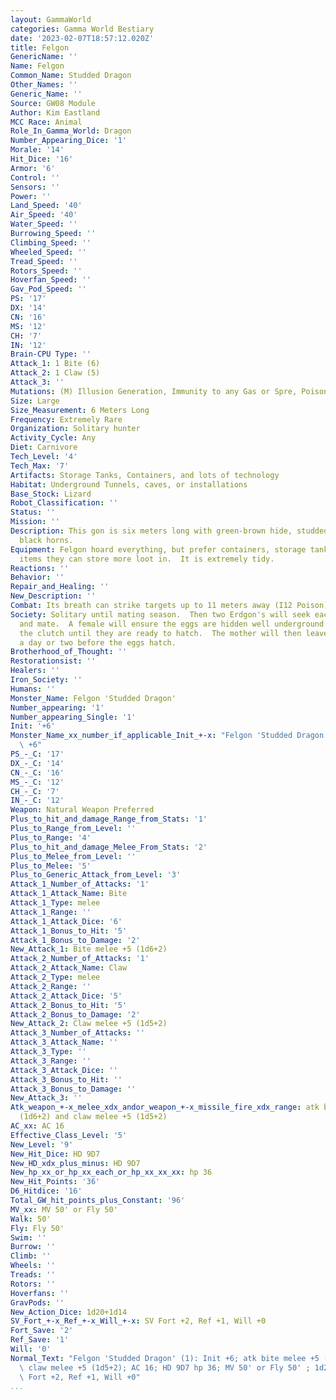 ```yaml
---
layout: GammaWorld
categories: Gamma World Bestiary
date: '2023-02-07T18:57:12.020Z'
title: Felgon
GenericName: ''
Name: Felgon
Common_Name: Studded Dragon
Other_Names: ''
Generic_Name: ''
Source: GW08 Module
Author: Kim Eastland
MCC Race: Animal
Role_In_Gamma_World: Dragon
Number_Appearing_Dice: '1'
Morale: '14'
Hit_Dice: '16'
Armor: '6'
Control: ''
Sensors: ''
Power: ''
Land_Speed: '40'
Air_Speed: '40'
Water_Speed: ''
Burrowing_Speed: ''
Climbing_Speed: ''
Wheeled_Speed: ''
Tread_Speed: ''
Rotors_Speed: ''
Hoverfan_Speed: ''
Gav_Pod_Speed: ''
PS: '17'
DX: '14'
CN: '16'
MS: '12'
CH: '7'
IN: '12'
Brain-CPU Type: ''
Attack_1: 1 Bite (6)
Attack_2: 1 Claw (5)
Attack_3: ''
Mutations: (M) Illusion Generation, Immunity to any Gas or Spre, Poison Gas Breath.
Size: Large
Size_Measurement: 6 Meters Long
Frequency: Extremely Rare
Organization: Solitary hunter
Activity_Cycle: Any
Diet: Carnivore
Tech_Level: '4'
Tech_Max: '7'
Artifacts: Storage Tanks, Containers, and lots of technology
Habitat: Underground Tunnels, caves, or installations
Base_Stock: Lizard
Robot_Classification: ''
Status: ''
Mission: ''
Description: This gon is six meters long with green-brown hide, studded with small,
  black horns.
Equipment: Felgon hoard everything, but prefer containers, storage tanks, and other
  items they can store more loot in.  It is extremely tidy.
Reactions: ''
Behavior: ''
Repair_and_Healing: ''
New_Description: ''
Combat: Its breath can strike targets up to 11 meters away (I12 Poison).
Society: Solitary until mating season.  Then two Erdgon's will seek each other out
  and mate.  A female will ensure the eggs are hidden well underground and protect
  the clutch until they are ready to hatch.  The mother will then leave the clutch
  a day or two before the eggs hatch.
Brotherhood_of_Thought: ''
Restorationsist: ''
Healers: ''
Iron_Society: ''
Humans: ''
Monster_Name: Felgon 'Studded Dragon'
Number_appearing: '1'
Number_appearing_Single: '1'
Init: '+6'
Monster_Name_xx_number_if_applicable_Init_+-x: "Felgon 'Studded Dragon' (1): Init\
  \ +6"
PS_-_C: '17'
DX_-_C: '14'
CN_-_C: '16'
MS_-_C: '12'
CH_-_C: '7'
IN_-_C: '12'
Weapon: Natural Weapon Preferred
Plus_to_hit_and_damage_Range_from_Stats: '1'
Plus_to_Range_from_Level: ''
Plus_to_Range: '4'
Plus_to_hit_and_damage_Melee_From_Stats: '2'
Plus_to_Melee_from_Level: ''
Plus_to_Melee: '5'
Plus_to_Generic_Attack_from_Level: '3'
Attack_1_Number_of_Attacks: '1'
Attack_1_Attack_Name: Bite
Attack_1_Type: melee
Attack_1_Range: ''
Attack_1_Attack_Dice: '6'
Attack_1_Bonus_to_Hit: '5'
Attack_1_Bonus_to_Damage: '2'
New_Attack_1: Bite melee +5 (1d6+2)
Attack_2_Number_of_Attacks: '1'
Attack_2_Attack_Name: Claw
Attack_2_Type: melee
Attack_2_Range: ''
Attack_2_Attack_Dice: '5'
Attack_2_Bonus_to_Hit: '5'
Attack_2_Bonus_to_Damage: '2'
New_Attack_2: Claw melee +5 (1d5+2)
Attack_3_Number_of_Attacks: ''
Attack_3_Attack_Name: ''
Attack_3_Type: ''
Attack_3_Range: ''
Attack_3_Attack_Dice: ''
Attack_3_Bonus_to_Hit: ''
Attack_3_Bonus_to_Damage: ''
New_Attack_3: ''
Atk_weapon_+-x_melee_xdx_andor_weapon_+-x_missile_fire_xdx_range: atk bite melee +5
  (1d6+2) and claw melee +5 (1d5+2)
AC_xx: AC 16
Effective_Class_Level: '5'
New_Level: '9'
New_Hit_Dice: HD 9D7
New_HD_xdx_plus_minus: HD 9D7
New_hp_xx_or_hp_xx_each_or_hp_xx_xx_xx: hp 36
New_Hit_Points: '36'
D6_Hitdice: '16'
Total_GW_hit_points_plus_Constant: '96'
MV_xx: MV 50' or Fly 50'
Walk: 50'
Fly: Fly 50'
Swim: ''
Burrow: ''
Climb: ''
Wheels: ''
Treads: ''
Rotors: ''
Hoverfans: ''
GravPods: ''
New_Action_Dice: 1d20+1d14
SV_Fort_+-x_Ref_+-x_Will_+-x: SV Fort +2, Ref +1, Will +0
Fort_Save: '2'
Ref_Save: '1'
Will: '0'
Normal_Text: "Felgon 'Studded Dragon' (1): Init +6; atk bite melee +5 (1d6+2) and\
  \ claw melee +5 (1d5+2); AC 16; HD 9D7 hp 36; MV 50' or Fly 50' ; 1d20+1d14; SV\
  \ Fort +2, Ref +1, Will +0"
...
```

